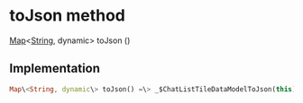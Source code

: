 


# toJson method








[Map](https:api.flutter.dev/flutter/dart-core/Map-class.html)&lt;[String](https:api.flutter.dev/flutter/dart-core/String-class.html), dynamic\> toJson
()








## Implementation

```dart
Map\<String, dynamic\> toJson() =\> _$ChatListTileDataModelToJson(this);
```







